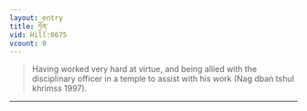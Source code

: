 ```yaml
---
layout: entry
title: ཏྲོན་
vid: Hill:0675
vcount: 0
---
```

> Having worked very hard at virtue, and being allied with the disciplinary officer in a temple to assist with his work (Ṅag dbaṅ tshul khrimss 1997)\.


---

